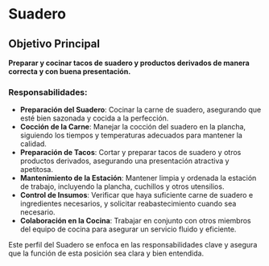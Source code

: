 # Suadero

## Objetivo Principal
**Preparar y cocinar tacos de suadero y productos derivados de manera correcta y con buena presentación.**

### Responsabilidades:

- **Preparación del Suadero**: Cocinar la carne de suadero, asegurando que esté bien sazonada y cocida a la perfección.
- **Cocción de la Carne**: Manejar la cocción del suadero en la plancha, siguiendo los tiempos y temperaturas adecuados para mantener la calidad.
- **Preparación de Tacos**: Cortar y preparar tacos de suadero y otros productos derivados, asegurando una presentación atractiva y apetitosa.
- **Mantenimiento de la Estación**: Mantener limpia y ordenada la estación de trabajo, incluyendo la plancha, cuchillos y otros utensilios.
- **Control de Insumos**: Verificar que haya suficiente carne de suadero e ingredientes necesarios, y solicitar reabastecimiento cuando sea necesario.
- **Colaboración en la Cocina**: Trabajar en conjunto con otros miembros del equipo de cocina para asegurar un servicio fluido y eficiente.

Este perfil del Suadero se enfoca en las responsabilidades clave y asegura que la función de esta posición sea clara y bien entendida.
